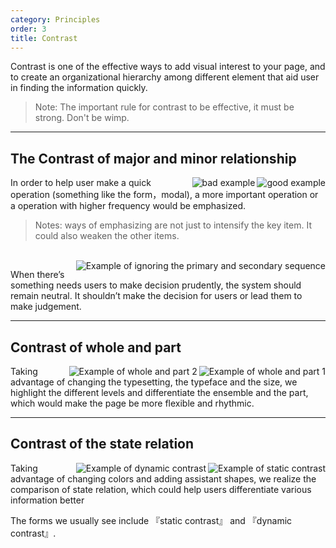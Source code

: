 ```yaml
---
category: Principles
order: 3
title: Contrast
---
```


Contrast is one of the effective ways to add visual interest to your page, and to create an organizational hierarchy among different element that aid user in finding the information quickly.

> Note: The important rule for contrast to be effective, it must be strong. Don't be wimp.

---

## The Contrast of major and minor relationship

<img class="preview-img good" align="right" alt="good example" src="https://os.alipayobjects.com/rmsportal/RruKZUSYEwauGdF.png">
<img class="preview-img bad" align="right" alt="bad example" src="https://os.alipayobjects.com/rmsportal/TOupLSPNQkBTmYw.png">

In order to help user make a quick operation (something like the form，modal), a more important operation or a operation with higher frequency would be emphasized.

> Notes: ways of emphasizing are not just to intensify the key item. It could also weaken the other items.

<br>

<img class="preview-img" align="right" alt="Example of ignoring the primary and secondary sequence" description="Accept and Reject should use default button, for UI should not affect user's decision." src="https://os.alipayobjects.com/rmsportal/xskurfmyKPumFSv.png">

When there’s something needs users to make decision prudently, the system should remain neutral. It shouldn’t make the decision for users or lead them to make judgement.

---

## Contrast of whole and part

<img class="preview-img" align="right" alt="Example of whole and part 1" src="https://os.alipayobjects.com/rmsportal/HEDJpTyufnfXUOP.png">

<img class="preview-img" align="right" alt="Example of whole and part 2" src="https://os.alipayobjects.com/rmsportal/bafqoUWFgXjsuSG.png">

Taking advantage of changing the typesetting, the typeface and the size, we highlight the different levels and differentiate the ensemble and the part, which would make the page be more flexible and rhythmic.

---

## Contrast of the state relation

<img class="preview-img" align="right" alt="Example of static contrast" description="Points with various colors would be used to show different states. " src="https://os.alipayobjects.com/rmsportal/UHjarNwxrXndznP.png">

<img class="preview-img" align="right" alt="Example of dynamic contrast" description="When the mouse doesn’t be moved, this item and other items would show different visual effects obviously, which would influence the user’s operation." src="https://os.alipayobjects.com/rmsportal/DCAtXAEaFnAXEmG.png">

Taking advantage of changing colors and adding assistant shapes, we realize the comparison of state relation, which could help users differentiate various information better

The forms we usually see include 『static contrast』 and 『dynamic contrast』.
